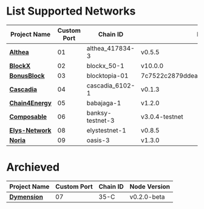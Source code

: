 # List Supported Networks

|Project Name|Custom Port|Chain ID|Node Version|
|------------|-----------|--------|------------|
|**[**Althea**](https://github.com/hexskrt/testnet_installation/tree/main/Althea)**|01|althea_417834-3|v0.5.5|
|**[**BlockX**](https://github.com/hexskrt/testnet_installation/tree/main/BlockX)**|02|blockx_50-1|v10.0.0|
|**[**BonusBlock**](https://github.com/hexskrt/testnet_installation/tree/main/BonusBlock)**|03|blocktopia-01|7c7522c2879ddeaa4ca72d7c1367d18a96d41741|
|**[**Cascadia**](https://github.com/hexskrt/testnet_installation/tree/main/Cascadia)**|04|cascadia_6102-1|v0.1.3|
|**[**Chain4Energy**](https://github.com/hexskrt/testnet_installation/tree/main/Chain4Energy)**|05|babajaga-1|v1.2.0|
|**[**Composable**](https://github.com/hexskrt/testnet_installation/tree/main/Composable)**|06|banksy-testnet-3|v3.0.4-testnet|
|**[**Elys-Network**](https://github.com/hexskrt/testnet_installation/tree/main/Elys-Network)**|08|elystestnet-1|v0.8.5|
|**[**Noria**](https://github.com/hexskrt/testnet_installation/tree/main/Noria)**|09|oasis-3|v1.3.0|

# Archieved
|Project Name|Custom Port|Chain ID|Node Version|
|------------|-----------|--------|------------|
|**[**Dymension**](https://github.com/hexskrt/testnet_installation/tree/main/Dymension)**|07|35-C|v0.2.0-beta
